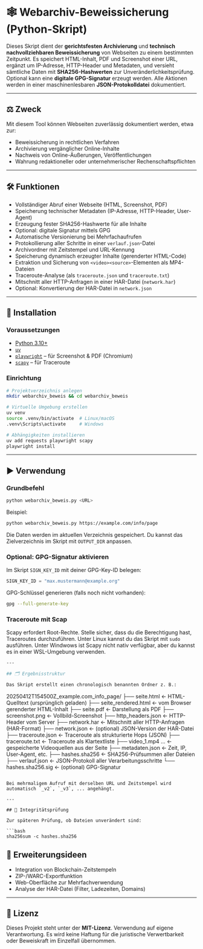 # 🕸️ Webarchiv-Beweissicherung (Python-Skript)

Dieses Skript dient der **gerichtsfesten Archivierung** und **technisch nachvollziehbaren Beweissicherung** von Webseiten zu einem bestimmten Zeitpunkt. Es speichert HTML-Inhalt, PDF und Screenshot einer URL, ergänzt um IP-Adresse, HTTP-Header und Metadaten, und versieht sämtliche Daten mit **SHA256-Hashwerten** zur Unveränderlichkeitsprüfung. Optional kann eine **digitale GPG-Signatur** erzeugt werden. Alle Aktionen werden in einer maschinenlesbaren **JSON-Protokolldatei** dokumentiert.

---

## ⚖️ Zweck

Mit diesem Tool können Webseiten zuverlässig dokumentiert werden, etwa zur:

- Beweissicherung in rechtlichen Verfahren
- Archivierung vergänglicher Online-Inhalte
- Nachweis von Online-Äußerungen, Veröffentlichungen
- Wahrung redaktioneller oder unternehmerischer Rechenschaftspflichten

---

## 🛠️ Funktionen

- Vollständiger Abruf einer Webseite (HTML, Screenshot, PDF)
- Speicherung technischer Metadaten (IP-Adresse, HTTP-Header, User-Agent)
- Erzeugung fester SHA256-Hashwerte für alle Inhalte
- Optional: digitale Signatur mittels GPG
- Automatische Versionierung bei Mehrfachaufrufen
- Protokollierung aller Schritte in einer `verlauf.json`-Datei
- Archivordner mit Zeitstempel und URL-Kennung
- Speicherung dynamisch erzeugter Inhalte (gerenderter HTML-Code)
- Extraktion und Sicherung von `<video><source>`-Elementen als MP4-Dateien
- Traceroute-Analyse (als `traceroute.json` und `traceroute.txt`)
- Mitschnitt aller HTTP-Anfragen in einer HAR-Datei (`network.har`)
- Optional: Konvertierung der HAR-Datei in `network.json`

---

## 🚀 Installation

### Voraussetzungen

- [Python 3.10+](https://www.python.org/)
- [`uv`](https://github.com/astral-sh/uv)
- [`playwright`](https://playwright.dev/python/) – für Screenshot & PDF (Chromium)
- [`scapy`](https://scapy.net/) – für Traceroute

### Einrichtung

```bash
# Projektverzeichnis anlegen
mkdir webarchiv_beweis && cd webarchiv_beweis

# Virtuelle Umgebung erstellen
uv venv
source .venv/bin/activate  # Linux/macOS
.venv\Scripts\activate     # Windows

# Abhängigkeiten installieren
uv add requests playwright scapy
playwright install
```

---

## ▶️ Verwendung

### Grundbefehl

```bash
python webarchiv_beweis.py <URL>
```

Beispiel:

```bash
python webarchiv_beweis.py https://example.com/info/page
```

Die Daten werden im aktuellen Verzeichnis gespeichert. Du kannst das Zielverzeichnis im Skript mit `OUTPUT_DIR` anpassen.

### Optional: GPG-Signatur aktivieren

Im Skript `SIGN_KEY_ID` mit deiner GPG-Key-ID belegen:

```python
SIGN_KEY_ID = "max.mustermann@example.org"
```

GPG-Schlüssel generieren (falls noch nicht vorhanden):

```bash
gpg --full-generate-key
```
### Traceroute mit Scap
Scapy erfordert Root-Rechte. Stelle sicher, dass du die Berechtigung hast, Traceroutes durchzuführen. Unter Linux kannst du das Skript mit `sudo` ausführen. Unter Windwows ist Scapy nicht nativ verfügbar, aber du kannst es in einer WSL-Umgebung verwenden.

```bash
---

## 🗂️ Ergebnisstruktur

Das Skript erstellt einen chronologisch benannten Ordner z. B.:

```
20250412T154500Z_example.com_info_page/
├── seite.html            ← HTML-Quelltext (ursprünglich geladen)
├── seite_rendered.html   ← vom Browser gerenderter HTML-Inhalt
├── seite.pdf             ← Darstellung als PDF
├── screenshot.png        ← Vollbild-Screenshot
├── http_headers.json     ← HTTP-Header vom Server
├── network.har           ← Mitschnitt aller HTTP-Anfragen (HAR-Format)
├── network.json          ← (optional) JSON-Version der HAR-Datei
├── traceroute.json       ← Traceroute als strukturierte Hops (JSON)
├── traceroute.txt        ← Traceroute als Klartextliste
├── video_1.mp4 ...       ← gespeicherte Videoquellen aus der Seite
├── metadaten.json        ← Zeit, IP, User-Agent, etc.
├── hashes.sha256         ← SHA256-Prüfsummen aller Dateien
├── verlauf.json          ← JSON-Protokoll aller Verarbeitungsschritte
└── hashes.sha256.sig     ← (optional) GPG-Signatur
```

Bei mehrmaligem Aufruf mit derselben URL und Zeitstempel wird automatisch `_v2`, `_v3`, ... angehängt.

---

## 🔐 Integritätsprüfung

Zur späteren Prüfung, ob Dateien unverändert sind:

```bash
sha256sum -c hashes.sha256
```

## 🧩 Erweiterungsideen

- Integration von Blockchain-Zeitstempeln
- ZIP-/WARC-Exportfunktion
- Web-Oberfläche zur Mehrfachverwendung
- Analyse der HAR-Datei (Filter, Ladezeiten, Domains)

---

## 📄 Lizenz

Dieses Projekt steht unter der **MIT-Lizenz**. Verwendung auf eigene Verantwortung. Es wird keine Haftung für die juristische Verwertbarkeit oder Beweiskraft im Einzelfall übernommen.

